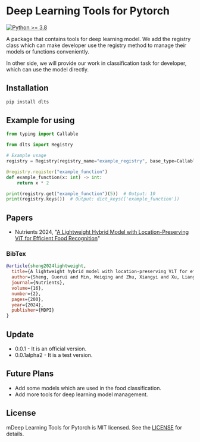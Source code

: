 # Deep Learning Tools for Pytorch

[![Python >= 3.8](https://img.shields.io/badge/python->=3.8-blue.svg)](https://www.python.org/downloads/release/)

A package that contains tools for deep learning model. We add the registry class which can make developer use the registry method
to manage their models or functions conveniently.

In other side, we will provide our work in classification task for developer, which can use the model directly.
## Installation

```bash
pip install dlts
```

## Example for using

```python
from typing import Callable

from dlts import Registry

# Example usage
registry = Registry(registry_name="example_registry", base_type=Callable)

@registry.register("example_function")
def example_function(x: int) -> int:
    return x * 2

print(registry.get("example_function")(5))  # Output: 10
print(registry.keys())  # Output: dict_keys(['example_function'])
```

## Papers
- Nutrients 2024, "[A Lightweight Hybrid Model with Location-Preserving ViT for
Efficient Food Recognition](https://ldu-iiplab.github.io/zh/publication/sheng-2024-lightweight/sheng-2024-lightweight.pdf)"

### BibTex
```BibTex
@article{sheng2024lightweight,
  title={A lightweight hybrid model with location-preserving ViT for efficient food recognition},
  author={Sheng, Guorui and Min, Weiqing and Zhu, Xiangyi and Xu, Liang and Sun, Qingshuo and Yang, Yancun and Wang, Lili and Jiang, Shuqiang},
  journal={Nutrients},
  volume={16},
  number={2},
  pages={200},
  year={2024},
  publisher={MDPI}
}
```

## Update
- 0.0.1 - It is an official version.
- 0.0.1alpha2 - It is a test version.

## Future Plans
- Add some models which are used in the food classification.
- Add more tools for deep learning model management.

## License

mDeep Learning Tools for Pytorch is MIT licensed. See the [LICENSE](LICENSE) for details.

